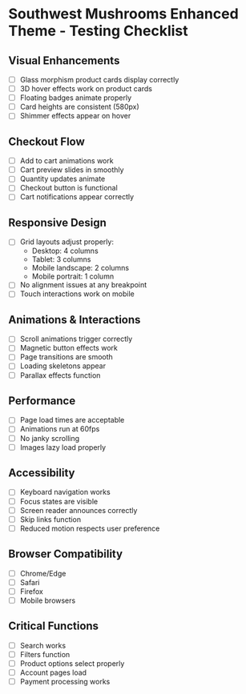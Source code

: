 # Southwest Mushrooms Enhanced Theme - Testing Checklist

## Visual Enhancements
- [ ] Glass morphism product cards display correctly
- [ ] 3D hover effects work on product cards
- [ ] Floating badges animate properly
- [ ] Card heights are consistent (580px)
- [ ] Shimmer effects appear on hover

## Checkout Flow
- [ ] Add to cart animations work
- [ ] Cart preview slides in smoothly
- [ ] Quantity updates animate
- [ ] Checkout button is functional
- [ ] Cart notifications appear correctly

## Responsive Design
- [ ] Grid layouts adjust properly:
  - Desktop: 4 columns
  - Tablet: 3 columns
  - Mobile landscape: 2 columns
  - Mobile portrait: 1 column
- [ ] No alignment issues at any breakpoint
- [ ] Touch interactions work on mobile

## Animations & Interactions
- [ ] Scroll animations trigger correctly
- [ ] Magnetic button effects work
- [ ] Page transitions are smooth
- [ ] Loading skeletons appear
- [ ] Parallax effects function

## Performance
- [ ] Page load times are acceptable
- [ ] Animations run at 60fps
- [ ] No janky scrolling
- [ ] Images lazy load properly

## Accessibility
- [ ] Keyboard navigation works
- [ ] Focus states are visible
- [ ] Screen reader announces correctly
- [ ] Skip links function
- [ ] Reduced motion respects user preference

## Browser Compatibility
- [ ] Chrome/Edge
- [ ] Safari
- [ ] Firefox
- [ ] Mobile browsers

## Critical Functions
- [ ] Search works
- [ ] Filters function
- [ ] Product options select properly
- [ ] Account pages load
- [ ] Payment processing works 